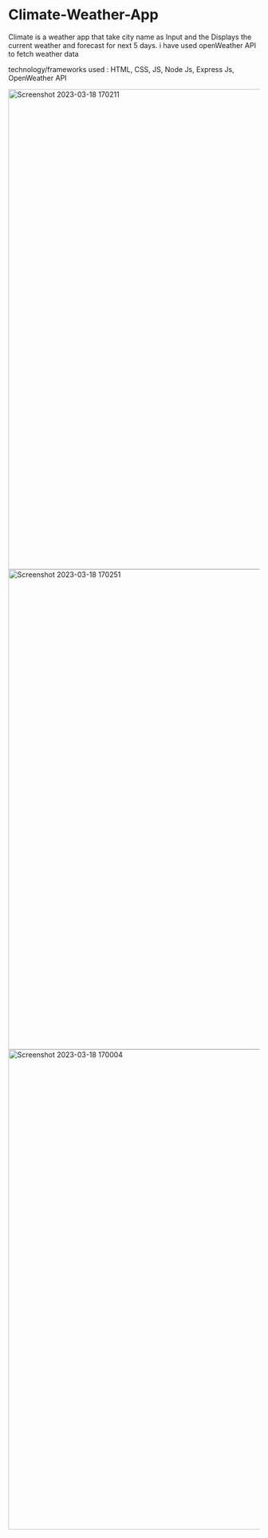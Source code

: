 # Climate-Weather-App

Climate is a weather app that take city name as Input and the Displays the current weather and forecast for next 5 days.
i have used openWeather API to fetch weather data

technology/frameworks used : HTML, CSS, JS, Node Js, Express Js, OpenWeather API 

<img width="960" alt="Screenshot 2023-03-18 170211" src="https://user-images.githubusercontent.com/108278959/226105993-56a250a7-f412-486c-969c-2b1cc61dd3e1.png">

<img width="960" alt="Screenshot 2023-03-18 170251" src="https://user-images.githubusercontent.com/108278959/226105639-5ec56a52-3d28-42fc-bef5-2cae25506687.png">

<img width="960" alt="Screenshot 2023-03-18 170004" src="https://user-images.githubusercontent.com/108278959/226106051-ffdf0660-8b36-44b5-b184-dc3ca677e3c6.png">
